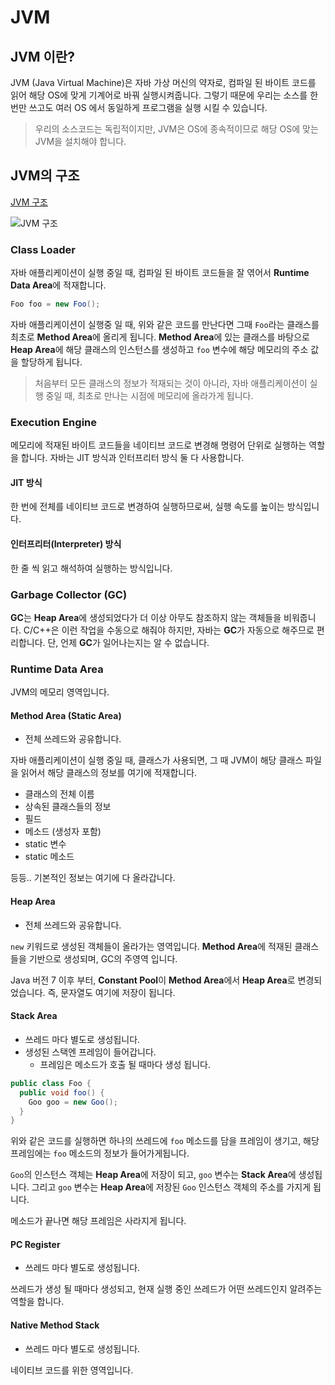 # JVM

## JVM 이란?

JVM (Java Virtual Machine)은 자바 가상 머신의 약자로, 컴파일 된 바이트 코드를 읽어 해당 OS에 맞게 기계어로 바꿔 실행시켜줍니다.
그렇기 때문에 우리는 소스를 한 번만 쓰고도 여러 OS 에서 동일하게 프로그램을 실행 시킬 수 있습니다.

> 우리의 소스코드는 독립적이지만, JVM은 OS에 종속적이므로 해당 OS에 맞는 JVM을 설치해야 합니다.

## JVM의 구조

[JVM 구조](https://jeong-pro.tistory.com/148)

![JVM 구조](https://img1.daumcdn.net/thumb/R1280x0/?scode=mtistory2&fname=http%3A%2F%2Fcfile22.uf.tistory.com%2Fimage%2F9973563D5ACE0315215FF6)

### Class Loader

자바 애플리케이션이 실행 중일 때, 컴파일 된 바이트 코드들을 잘 엮어서 **Runtime Data Area**에 적재합니다.

```java
Foo foo = new Foo();
```

자바 애플리케이션이 실행중 일 때, 위와 같은 코드를 만난다면 그때 `Foo`라는 클래스를 최초로 **Method Area**에 올리게 됩니다.
**Method Area**에 있는 클래스를 바탕으로 **Heap Area**에 해당 클래스의 인스턴스를 생성하고 `foo` 변수에 해당 메모리의 주소 값을 할당하게 됩니다.

> 처음부터 모든 클래스의 정보가 적재되는 것이 아니라, 자바 애플리케이션이 실행 중일 때, 최초로 만나는 시점에 메모리에 올라가게 됩니다.

### Execution Engine

메모리에 적재된 바이트 코드들을 네이티브 코드로 변경해 명령어 단위로 실행하는 역할을 합니다.
자바는 JIT 방식과 인터프리터 방식 둘 다 사용합니다.

#### JIT 방식

한 번에 전체를 네이티브 코드로 변경하여 실행하므로써, 실행 속도를 높이는 방식입니다.

#### 인터프리터(Interpreter) 방식

한 줄 씩 읽고 해석하여 실행하는 방식입니다.

### Garbage Collector (GC)

**GC**는 **Heap Area**에 생성되었다가 더 이상 아무도 참조하지 않는 객체들을 비워줍니다.
C/C++은 이런 작업을 수동으로 해줘야 하지만, 자바는 **GC**가 자동으로 해주므로 편리합니다.
단, 언제 **GC**가 일어나는지는 알 수 없습니다.

### Runtime Data Area

JVM의 메모리 영역입니다.

#### Method Area (Static Area)

- 전체 쓰레드와 공유합니다.

자바 애플리케이션이 실행 중일 때, 클래스가 사용되면, 그 때 JVM이 해당 클래스 파일을 읽어서 해당 클래스의 정보를 여기에 적재합니다.

- 클래스의 전체 이름
- 상속된 클래스들의 정보 
- 필드
- 메소드 (생성자 포함)
- static 변수
- static 메소드

등등.. 기본적인 정보는 여기에 다 올라갑니다.

#### Heap Area

- 전체 쓰레드와 공유합니다.

`new` 키워드로 생성된 객체들이 올라가는 영역입니다. **Method Area**에 적재된 클래스들을 기반으로 생성되며, GC의 주영역 입니다.

Java 버전 7 이후 부터, **Constant Pool**이 **Method Area**에서 **Heap Area**로 변경되었습니다.
즉, 문자열도 여기에 저장이 됩니다.

#### Stack Area

- 쓰레드 마다 별도로 생성됩니다.
- 생성된 스택엔 프레임이 들어갑니다.
    - 프레임은 메소드가 호출 될 때마다 생성 됩니다.

```java
public class Foo {
  public void foo() {
    Goo goo = new Goo();
  }
}
```

위와 같은 코드를 실행하면 하나의 쓰레드에 `foo` 메소드를 담을 프레임이 생기고, 해당 프레임에는 `foo` 메소드의 정보가 들어가게됩니다.

`Goo`의 인스턴스 객체는 **Heap Area**에 저장이 되고, `goo` 변수는 **Stack Area**에 생성됩니다.
그리고 `goo` 변수는 **Heap Area**에 저장된 `Goo` 인스턴스 객체의 주소를 가지게 됩니다.

메소드가 끝나면 해당 프레임은 사라지게 됩니다.

#### PC Register

- 쓰레드 마다 별도로 생성됩니다.

쓰레드가 생성 될 때마다 생성되고, 현재 실행 중인 쓰레드가 어떤 쓰레드인지 알려주는 역할을 합니다.

#### Native Method Stack

- 쓰레드 마다 별도로 생성됩니다.

네이티브 코드를 위한 영역입니다.